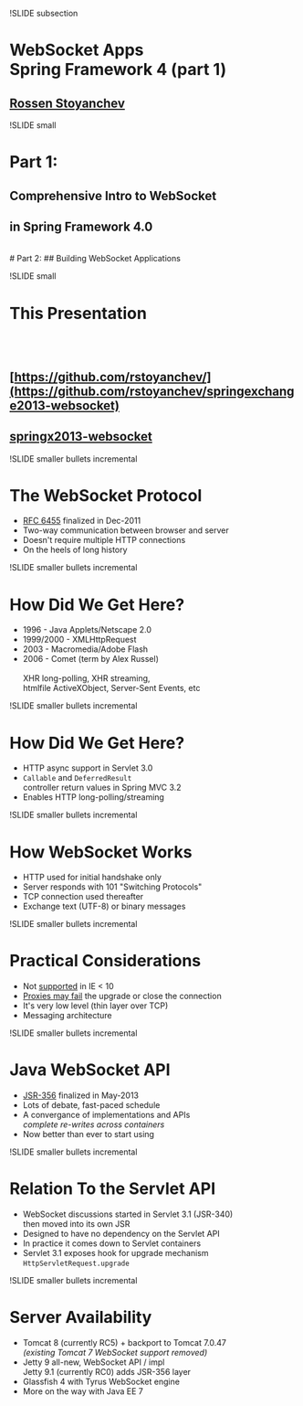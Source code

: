 !SLIDE subsection

# WebSocket Apps<br>Spring Framework 4 (part 1)
## [Rossen Stoyanchev](https://twitter.com/rstoya05)

!SLIDE small

# Part 1:
## Comprehensive Intro to WebSocket
## in Spring Framework 4.0
<br>
# Part 2:
## Building WebSocket Applications

!SLIDE small
# This Presentation
<br><br>
## [https://github.com/rstoyanchev/](https://github.com/rstoyanchev/springexchange2013-websocket)
## [springx2013-websocket](https://github.com/rstoyanchev/springx2013-websocket)

!SLIDE smaller bullets incremental
# The WebSocket Protocol

* [RFC 6455](http://www.ietf.org/rfc/rfc2616.txt) finalized in Dec-2011
* Two-way communication between browser and server
* Doesn't require multiple HTTP connections
* On the heels of long history

!SLIDE smaller bullets incremental
# How Did We Get Here?

* 1996 - Java Applets/Netscape 2.0
* 1999/2000 - XMLHttpRequest
* 2003 - Macromedia/Adobe Flash
* 2006 - Comet (term by Alex Russel)<br><br>XHR long-polling, XHR streaming,<br>htmlfile ActiveXObject, Server-Sent Events, etc

!SLIDE smaller bullets incremental
# How Did We Get Here?

* HTTP async support in Servlet 3.0 
* `Callable` and `DeferredResult`<br>controller return values in Spring MVC 3.2
* Enables HTTP long-polling/streaming

!SLIDE smaller bullets incremental
# How WebSocket Works

* HTTP used for initial handshake only
* Server responds with 101 "Switching Protocols"
* TCP connection used thereafter
* Exchange text (UTF-8) or binary messages

!SLIDE smaller bullets incremental
# Practical Considerations

* Not [supported](http://caniuse.com/websockets) in IE < 10
* [Proxies may fail](http://www.infoq.com/articles/Web-Sockets-Proxy-Servers) the upgrade or close the connection
* It's very low level (thin layer over TCP)
* Messaging architecture

!SLIDE smaller bullets incremental
# Java WebSocket API 

* [JSR-356](http://jcp.org/en/jsr/detail?id=356) finalized in May-2013
* Lots of debate, fast-paced schedule
* A convergance of implementations and APIs<br><em>complete re-writes across containers</em>
* Now better than ever to start using

!SLIDE smaller bullets incremental
# Relation To the Servlet API

* WebSocket discussions started in Servlet 3.1 (JSR-340)<br>then moved into its own JSR
* Designed to have no dependency on the Servlet API
* In practice it comes down to Servlet containers
* Servlet 3.1 exposes hook for upgrade mechanism<br>`HttpServletRequest.upgrade`

!SLIDE smaller bullets incremental
# Server Availability

* Tomcat 8 (currently RC5) + backport to Tomcat 7.0.47<br><em>(existing Tomcat 7 WebSocket support removed)</em>
* Jetty 9 all-new, WebSocket API / impl<br>Jetty 9.1 (currently RC0) adds JSR-356 layer
* Glassfish 4 with Tyrus WebSocket engine
* More on the way with Java EE 7

